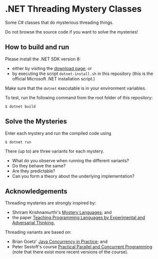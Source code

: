 # .NET Threading Mystery Classes #

Some C# classes that do mysterious threading things.

Do not browse the source code if you want to solve the mysteries!


## How to build and run ##

Please install the .NET SDK version 8:

- either by visiting the [download page](https://dotnet.microsoft.com/en-us/download/dotnet/8.0); or
- by executing the script `dotnet-install.sh` in this repository (this is the official Microsoft .NET installation script.)

Make sure that the `dotnet` executable is in your environment variables.

To test, run the following command from the root folder of this repository:

```
$ dotnet build
```

## Solve the Mysteries ##

Enter each mystery and run the compiled code using

```
$ dotnet run
```

There (up to) are three variants for each mystery.

- What do you observe when running the different variants?
- Do they behave the same?
- Are they predictable?
- Can you form a theory about the underlying implementation?


## Acknowledgements ##

Threading mysteries are strongly inspired by:

- Shriram Krishnamurthi's [Mystery Languages](https://github.com/shriram/mystery-languages); and
- the paper [Teaching Programming Languages by Experimental and Adversarial Thinking.](https://cs.brown.edu/~sk/Publications/Papers/Published/pkf-teach-pl-exp-adv-think/)

Threading variants are based on:

- Brian Goetz' [Java Concurrency in Practice](https://www.oreilly.com/library/view/java-concurrency-in/0321349601/); and
- Peter Sestoft's course [Practical Parallel and Concurrent Programming](https://www.itu.dk/people/sestoft/itu/PCPP/E2016/) (note that there exist more recent versions of the course).
